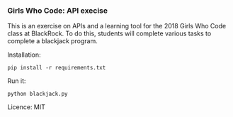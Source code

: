 ### Girls Who Code: API execise

This is an exercise on APIs and a learning tool for the 2018 Girls Who Code class at BlackRock.  To do this, students will complete various tasks to complete a blackjack program.

Installation:

`pip install -r requirements.txt`

Run it:

`python blackjack.py`


Licence: MIT